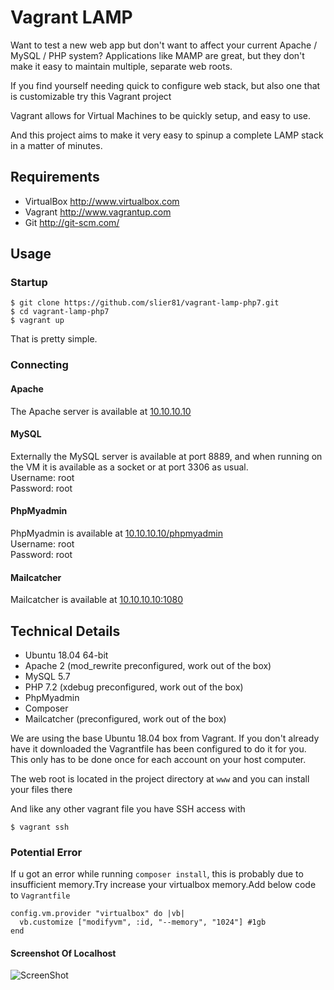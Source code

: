 Vagrant LAMP
============

Want to test a new web app but don't want to affect your current Apache / MySQL / PHP system?
Applications like MAMP are great, but they don't make it easy to maintain multiple, separate
web roots.

If you find yourself needing quick to configure web stack, but also one that is customizable try this Vagrant project

Vagrant allows for Virtual Machines to be quickly setup, and easy to use.

And this project aims to make it very easy to spinup a complete LAMP stack in a matter of minutes.

Requirements
------------
* VirtualBox <http://www.virtualbox.com>
* Vagrant <http://www.vagrantup.com>
* Git <http://git-scm.com/>

Usage
-----

### Startup
	$ git clone https://github.com/slier81/vagrant-lamp-php7.git
	$ cd vagrant-lamp-php7
	$ vagrant up

That is pretty simple.

### Connecting

#### Apache
The Apache server is available at [10.10.10.10](http://10.10.10.10)

#### MySQL
Externally the MySQL server is available at port 8889, and when running on the VM it is available as a socket or at port 3306 as usual.  
Username: root  
Password: root

#### PhpMyadmin
PhpMyadmin is available at [10.10.10.10/phpmyadmin](http://10.10.10.10/phpmyadmin)  
Username: root  
Password: root

#### Mailcatcher
Mailcatcher is available at [10.10.10.10:1080](http://10.10.10.10:1080)

Technical Details
-----------------
* Ubuntu 18.04 64-bit
* Apache 2 (mod_rewrite preconfigured, work out of the box)
* MySQL 5.7
* PHP 7.2 (xdebug preconfigured, work out of the box)
* PhpMyadmin
* Composer
* Mailcatcher (preconfigured, work out of the box)

We are using the base Ubuntu 18.04 box from Vagrant. If you don't already have it downloaded
the Vagrantfile has been configured to do it for you. This only has to be done once
for each account on your host computer.

The web root is located in the project directory at `www` and you can install your files there

And like any other vagrant file you have SSH access with

	$ vagrant ssh  
	
### Potential Error
If u got an error while running `composer install`, this is probably due to insufficient memory.Try increase your virtualbox memory.Add below code to `Vagrantfile`
```
config.vm.provider "virtualbox" do |vb|
  vb.customize ["modifyvm", :id, "--memory", "1024"] #1gb
end
```

#### Screenshot Of Localhost
![ScreenShot](http://i.imgur.com/EDHyAdM.png)
